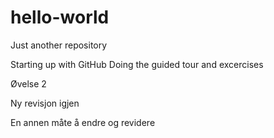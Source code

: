 # hello-world
Just another repository

Starting up with GitHub
Doing the guided tour and excercises

Øvelse 2

Ny revisjon igjen

En annen måte å endre og revidere
